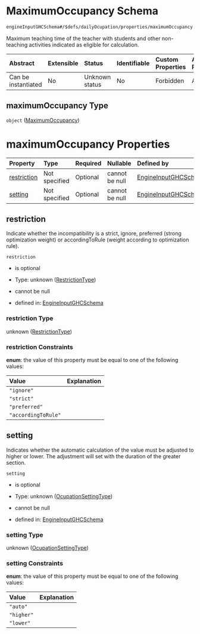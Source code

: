 # MaximumOccupancy Schema

```txt
engineInputGHCSchema#/$defs/dailyOcupation/properties/maximumOccupancy
```

Maximum teaching time of the teacher with students and other non-teaching activities indicated as eligible for calculation.

| Abstract            | Extensible | Status         | Identifiable | Custom Properties | Additional Properties | Access Restrictions | Defined In                                                        |
| :------------------ | :--------- | :------------- | :----------- | :---------------- | :-------------------- | :------------------ | :---------------------------------------------------------------- |
| Can be instantiated | No         | Unknown status | No           | Forbidden         | Allowed               | none                | [ghc.schema.json*](../out/ghc.schema.json "open original schema") |

## maximumOccupancy Type

`object` ([MaximumOccupancy](ghc-defs-dailyocupation-properties-maximumoccupancy.md))

# maximumOccupancy Properties

| Property                    | Type          | Required | Nullable       | Defined by                                                                                                                                           |
| :-------------------------- | :------------ | :------- | :------------- | :--------------------------------------------------------------------------------------------------------------------------------------------------- |
| [restriction](#restriction) | Not specified | Optional | cannot be null | [EngineInputGHCSchema](ghc-defs-restrictiontype.md "engineInputGHCSchema#/$defs/dailyOcupation/properties/maximumOccupancy/properties/restriction")  |
| [setting](#setting)         | Not specified | Optional | cannot be null | [EngineInputGHCSchema](ghc-defs-ocupationsettingtype.md "engineInputGHCSchema#/$defs/dailyOcupation/properties/maximumOccupancy/properties/setting") |

## restriction

Indicate whether the incompatibility is a strict, ignore, preferred (strong optimization weight) or accordingToRule (weight according to optimization rule).

`restriction`

*   is optional

*   Type: unknown ([RestrictionType](ghc-defs-restrictiontype.md))

*   cannot be null

*   defined in: [EngineInputGHCSchema](ghc-defs-restrictiontype.md "engineInputGHCSchema#/$defs/dailyOcupation/properties/maximumOccupancy/properties/restriction")

### restriction Type

unknown ([RestrictionType](ghc-defs-restrictiontype.md))

### restriction Constraints

**enum**: the value of this property must be equal to one of the following values:

| Value               | Explanation |
| :------------------ | :---------- |
| `"ignore"`          |             |
| `"strict"`          |             |
| `"preferred"`       |             |
| `"accordingToRule"` |             |

## setting

Indicates whether the automatic calculation of the value must be adjusted to higher or lower. The adjustment will set with the duration of the greater section.

`setting`

*   is optional

*   Type: unknown ([OcupationSettingType](ghc-defs-ocupationsettingtype.md))

*   cannot be null

*   defined in: [EngineInputGHCSchema](ghc-defs-ocupationsettingtype.md "engineInputGHCSchema#/$defs/dailyOcupation/properties/maximumOccupancy/properties/setting")

### setting Type

unknown ([OcupationSettingType](ghc-defs-ocupationsettingtype.md))

### setting Constraints

**enum**: the value of this property must be equal to one of the following values:

| Value      | Explanation |
| :--------- | :---------- |
| `"auto"`   |             |
| `"higher"` |             |
| `"lower"`  |             |
